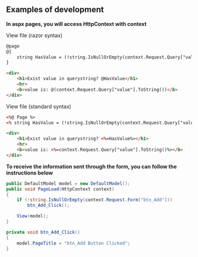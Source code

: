 ## Examples of development

**In aspx pages, you will access HttpContext with context**

View file (razor syntax)
```aspx
@page
@{
    string HasValue = (!string.IsNullOrEmpty(context.Request.Query["value"]))? "Yes" : "No";
}

<div>
    <h1>Exist value in querystring? @HasValue</h1>
    <hr>
    <b>value is: @(context.Request.Query["value"].ToString())</b>
</div>
```

View file (standard syntax)
```aspx
<%@ Page %>
<% string HasValue = (!string.IsNullOrEmpty(context.Request.Query["value"]))? "Yes" : "No"; %>

<div>
    <h1>Exist value in querystring? <%=HasValue%></h1>
    <hr>
    <b>value is: <%=context.Request.Query["value"].ToString()%></b>
</div>
```

**To receive the information sent through the form, you can follow the instructions below**
```csharp
public DefaultModel model = new DefaultModel();
public void PageLoad(HttpContext context)
{
    if (!string.IsNullOrEmpty(context.Request.Form["btn_Add"]))
        btn_Add_Click();

    View(model);
}

private void btn_Add_Click()
{
    model.PageTitle = "btn_Add Button Clicked";
}
```
